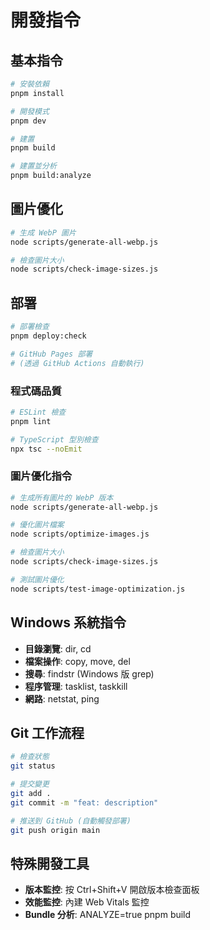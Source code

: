 # 開發指令

## 基本指令
```bash
# 安裝依賴
pnpm install

# 開發模式
pnpm dev

# 建置
pnpm build

# 建置並分析
pnpm build:analyze
```

## 圖片優化
```bash
# 生成 WebP 圖片
node scripts/generate-all-webp.js

# 檢查圖片大小
node scripts/check-image-sizes.js
```

## 部署
```bash
# 部署檢查
pnpm deploy:check

# GitHub Pages 部署
# (透過 GitHub Actions 自動執行)
```

### 程式碼品質
```bash
# ESLint 檢查
pnpm lint

# TypeScript 型別檢查
npx tsc --noEmit
```

### 圖片優化指令
```bash
# 生成所有圖片的 WebP 版本
node scripts/generate-all-webp.js

# 優化圖片檔案
node scripts/optimize-images.js

# 檢查圖片大小
node scripts/check-image-sizes.js

# 測試圖片優化
node scripts/test-image-optimization.js
```

## Windows 系統指令
- **目錄瀏覽**: dir, cd
- **檔案操作**: copy, move, del
- **搜尋**: findstr (Windows 版 grep)
- **程序管理**: tasklist, taskkill
- **網路**: netstat, ping

## Git 工作流程
```bash
# 檢查狀態
git status

# 提交變更
git add .
git commit -m "feat: description"

# 推送到 GitHub (自動觸發部署)
git push origin main
```

## 特殊開發工具
- **版本監控**: 按 Ctrl+Shift+V 開啟版本檢查面板
- **效能監控**: 內建 Web Vitals 監控
- **Bundle 分析**: ANALYZE=true pnpm build